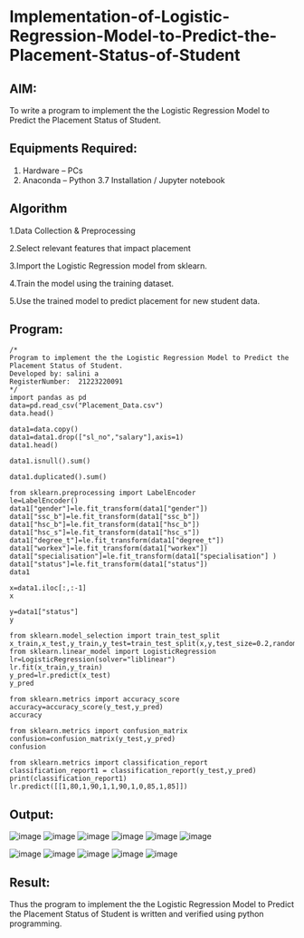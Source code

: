 # Implementation-of-Logistic-Regression-Model-to-Predict-the-Placement-Status-of-Student

## AIM:
To write a program to implement the the Logistic Regression Model to Predict the Placement Status of Student.

## Equipments Required:
1. Hardware – PCs
2. Anaconda – Python 3.7 Installation / Jupyter notebook

## Algorithm
1.Data Collection & Preprocessing

2.Select relevant features that impact placement

3.Import the Logistic Regression model from sklearn.

4.Train the model using the training dataset.

5.Use the trained model to predict placement for new student data.

## Program:
```
/*
Program to implement the the Logistic Regression Model to Predict the Placement Status of Student.
Developed by: salini a
RegisterNumber:  21223220091
*/
import pandas as pd
data=pd.read_csv("Placement_Data.csv")
data.head()

data1=data.copy()
data1=data1.drop(["sl_no","salary"],axis=1)
data1.head()

data1.isnull().sum()

data1.duplicated().sum()

from sklearn.preprocessing import LabelEncoder
le=LabelEncoder()
data1["gender"]=le.fit_transform(data1["gender"])
data1["ssc_b"]=le.fit_transform(data1["ssc_b"])
data1["hsc_b"]=le.fit_transform(data1["hsc_b"])
data1["hsc_s"]=le.fit_transform(data1["hsc_s"])
data1["degree_t"]=le.fit_transform(data1["degree_t"])
data1["workex"]=le.fit_transform(data1["workex"])
data1["specialisation"]=le.fit_transform(data1["specialisation"] )     
data1["status"]=le.fit_transform(data1["status"])       
data1

x=data1.iloc[:,:-1]
x

y=data1["status"]
y

from sklearn.model_selection import train_test_split
x_train,x_test,y_train,y_test=train_test_split(x,y,test_size=0.2,random_state=0)
from sklearn.linear_model import LogisticRegression
lr=LogisticRegression(solver="liblinear")
lr.fit(x_train,y_train)
y_pred=lr.predict(x_test)
y_pred

from sklearn.metrics import accuracy_score
accuracy=accuracy_score(y_test,y_pred)
accuracy

from sklearn.metrics import confusion_matrix
confusion=confusion_matrix(y_test,y_pred)
confusion

from sklearn.metrics import classification_report
classification_report1 = classification_report(y_test,y_pred)
print(classification_report1)
lr.predict([[1,80,1,90,1,1,90,1,0,85,1,85]])

```

## Output:

![image](https://github.com/user-attachments/assets/6e2948e9-a001-47b3-b7d1-0a3167f9bc12)
![image](https://github.com/user-attachments/assets/c589784e-1a27-43e5-88de-04d4c72bb3ef)
![image](https://github.com/user-attachments/assets/d9a6e27b-927c-4597-90f3-7f4aa0849a4d)
![image](https://github.com/user-attachments/assets/992133a4-b634-4086-8af2-2c12d27a9a30)
![image](https://github.com/user-attachments/assets/a6afb8ff-5721-4e30-9368-84d1588de374)
![image](https://github.com/user-attachments/assets/4da6e4eb-df75-4152-aaf0-d4a56fbcba0c)

![image](https://github.com/user-attachments/assets/a712cc27-f6c7-4eb5-bb66-d5859a2ad1da)
![image](https://github.com/user-attachments/assets/a601baf5-1953-4fef-89b9-d017b36d5497)
![image](https://github.com/user-attachments/assets/b825b19b-b4ba-4bbc-afa5-e2d0a2fd1aa0)
![image](https://github.com/user-attachments/assets/22595679-43bb-4d31-9a20-d0a6facd0742)
![image](https://github.com/user-attachments/assets/56ec0ae4-a097-43ce-986d-eb19cf3365df)

## Result:
Thus the program to implement the the Logistic Regression Model to Predict the Placement Status of Student is written and verified using python programming.
